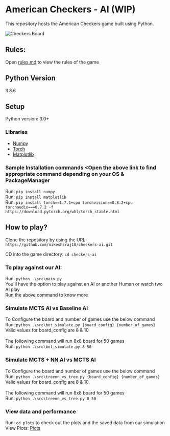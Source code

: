 # American Checkers - AI (WIP)

This repository hosts the American Checkers game built using Python.

  ![Checkers Board](https://github.com/nikeshsraj10/checkers-ai/blob/main/images/board.PNG)
## Rules:
Open [rules.md](./rules.md) to view the rules of the game


## Python Version 

3.8.6

## Setup
  Python version: 3.0+
  ### Libraries
  - [Numpy](https://numpy.org/install/)
  - [Torch](https://pytorch.org/)
  - [Matplotlib](https://matplotlib.org/3.3.3/users/installing.html)

  ### Sample Installation commands <Open the above link to find appropriate command depending on your OS & PackageManager
  Run: `pip install numpy` <br/>
  Run: `pip install matplotlib` <br/>
  Run: `pip install torch==1.7.1+cpu torchvision==0.8.2+cpu torchaudio===0.7.2 -f https://download.pytorch.org/whl/torch_stable.html`

## How to play?

Clone the repository by using the URL: `https://github.com/nikeshsraj10/checkers-ai.git`

CD into the game directory: `cd checkers-ai`

### To play against our AI:
Run: `python .\src\main.py`<br/>
You'll have the option to play against an AI or another Human or watch two AI play <br/>
Run the above command to know more <br/>

### Simulate MCTS AI vs Baseline AI
To Configure the board and number of games use the below command <br/>
Run: `python .\src\bot_simulate.py {board_config} {number_of_games}` <br/>
Valid values for board_config are 8 & 10 <br/> <br/>
The following command will run 8x8 board for 50 games <br/>
Run: `python .\src\bot_simulate.py 8 50` <br/>

### Simulate MCTS + NN AI vs MCTS AI
To Configure the board and number of games use the below command <br/>
Run: `python .\src\treenn_vs_tree.py {board_config} {number_of_games}` <br/>
Valid values for board_config are 8 & 10 <br/> <br/>
The following command will run 8x8 board for 50 games <br/>
Run: `python .\src\treenn_vs_tree.py 8 50` <br/>

### View data and performance

Run: `cd plots` to check out the plots and the saved data from our simulation <br/>
View Plots:  [Plots](/plots)


